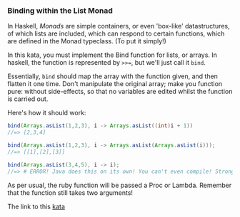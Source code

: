 ### Binding within the List Monad

In Haskell, *Monads* are simple containers, or even 'box-like' datastructures, of which lists are included, which can respond to certain functions, which are defined in the Monad typeclass. (To put it simply!)

In this kata, you must implement the Bind function for lists, or arrays. In haskell, the function is represented by `>>=`, but we'll just call it `bind`.

Essentially, `bind` should map the array with the function given, and then flatten it one time. Don't manipulate the original array; make you function pure: without side-effects, so that no variables are edited whilst the function is carried out.

Here's how it should work:
```java
bind(Arrays.asList(1,2,3), i -> Arrays.asList((int)i + 1))
//=> [2,3,4]

bind(Arrays.asList(1,2,3), i -> Arrays.asList(Arrays.asList(i)));
//=> [[1],[2],[3]]

bind(Arrays.asList(3,4,5), i -> i);
//=> # ERROR! Java does this on its own! You can't even compile! Strong typing FTW!
```

As per usual, the ruby function will be passed a Proc or Lambda. Remember that the function still takes two arguments!  

The link to this [kata](https://www.codewars.com/kata/binding-within-the-list-monad/java)
